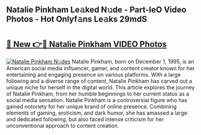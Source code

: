 ## Natalie Pinkham Le𝚊ked N𝚞de - Part-IeO Video Photos - Hot Onlyf𝚊ns Le𝚊ks 29mdS

# <h2><a href="http://ac20109.deff.icu/?id=Natalie+Pinkham">🔗 New 👉🔴 Natalie Pinkham VIDEO Photos</a></h2>

[![Natalie Pinkham N𝚞des](https://i.imgur.com/rIISA9y.gif)](http://ac20109.deff.icu/?id=Natalie+Pinkham)
Natalie Pinkham, born on December 1, 1995, is an American social media influencer, gamer, and content creator known for her entertaining and engaging presence on various platforms. With a large following and a diverse range of content, Natalie Pinkham has carved out a unique niche for herself in the digital world. This article explores the journey of Natalie Pinkham, from her humble beginnings to her current status as a social media sensation. Natalie Pinkham is a controversial figure who has gained notoriety for her unique brand of online presence. Combining elements of gaming, eroticism, and dark humor, she has amassed a large and dedicated following, but also faced intense criticism for her unconventional approach to content creation.
